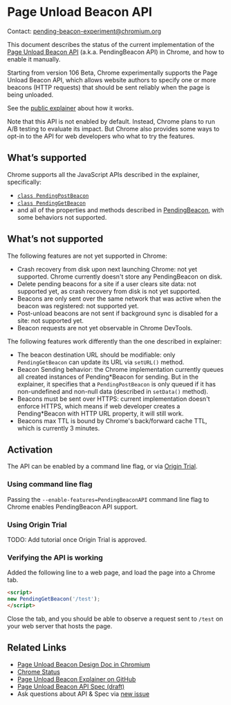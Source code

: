 # Page Unload Beacon API

Contact: pending-beacon-experiment@chromium.org

This document describes the status of the current implementation of the
[Page Unload Beacon API](https://wicg.github.io/unload-beacon/)
(a.k.a. PendingBeacon API) in Chrome, and how to enable it manually.

Starting from version 106 Beta, Chrome experimentally supports the
Page Unload Beacon API,
which allows website authors to specify one or more beacons (HTTP requests) that should be sent reliably when the page is being unloaded.

See the [public explainer](https://github.com/WICG/unload-beacon#readme) about
how it works.

Note that this API is not enabled by default. Instead, Chrome plans to run A/B testing to evaluate its impact. But Chrome also provides some ways to opt-in to the API for web developers who what to try the features.

## What’s supported

Chrome supports all the JavaScript APIs described in the explainer, specifically:

- [`class PendingPostBeacon`](https://github.com/WICG/unload-beacon#pendingpostbeacon)
- [`class PendingGetBeacon`](https://github.com/WICG/unload-beacon#pendinggetbeacon)
- and all of the properties and methods described in [PendingBeacon](https://github.com/WICG/unload-beacon#pendingbeacon), with some behaviors not supported.

## What’s not supported

The following features are not yet supported in Chrome:

- Crash recovery from disk upon next launching Chrome: not yet supported. Chrome currently doesn't store any PendingBeacon on disk.
- Delete pending beacons for a site if a user clears site data: not supported yet, as crash recovery from disk is not yet supported.
- Beacons are only sent over the same network that was active when the beacon was registered: not supported yet.
- Post-unload beacons are not sent if background sync is disabled for a site: not supported yet.
- Beacon requests are not yet observable in Chrome DevTools.

The following features work differently than the one described in explainer:

- The beacon destination URL should be modifiable: only `PendingGetBeacon` can
  update its URL via `setURL()` method.
- Beacon Sending behavior: the Chrome implementation currently queues all
  created instances of Pending*Beacon for sending. But in the explainer, it
  specifies that a `PendingPostBeacon` is only queued if it has non-undefined
  and non-null data (described in `setData()` method).
- Beacons must be sent over HTTPS: current implementation doesn't enforce HTTPS,
  which means if web developer creates a Pending*Beacon with HTTP URL property, it will still work.
- Beacons max TTL is bound by Chrome's back/forward cache TTL, which is currently 3 minutes.

## Activation

The API can be enabled by a command line flag, or via
[Origin Trial](https://developer.chrome.com/blog/origin-trials/).

### Using command line flag

Passing the `--enable-features=PendingBeaconAPI` command line flag
to Chrome enables PendingBeacon API support.

### Using Origin Trial

TODO: Add tutorial once Origin Trial is approved.

### Verifying the API is working

Added the following line to a web page, and load the page into a Chrome tab.

```html
<script>
new PendingGetBeacon('/test');
</script>
```

Close the tab, and you should be able to observe a request sent to `/test` on
your web server that hosts the page.

## Related Links

- [Page Unload Beacon Design Doc in Chromium](https://docs.google.com/document/d/1QIFUu6Ne8x0W62RKJSoTtZjSd_bIM2yXZSELxdeuTFo/edit#)
- [Chrome Status](https://chromestatus.com/feature/5690553554436096)
- [Page Unload Beacon Explainer on GitHub](https://github.com/WICG/unload-beacon#readme)
- [Page Unload Beacon API Spec (draft)](https://wicg.github.io/unload-beacon/)
- Ask questions about API & Spec via [new issue](https://github.com/WICG/unload-beacon/issues/new)
